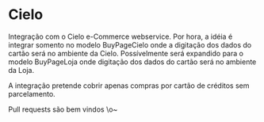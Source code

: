 Cielo
=====

Integração com o Cielo e-Commerce webservice.
Por hora, a idéia é integrar somento no modelo BuyPageCielo onde a digitação dos dados do cartão será no ambiente da Cielo.
Possívelmente será expandido para o modelo BuyPageLoja onde digitação dos dados do cartão será no ambiente da Loja.

A integração pretende cobrir apenas compras por cartão de créditos sem parcelamento.

Pull requests são bem vindos \o\~

